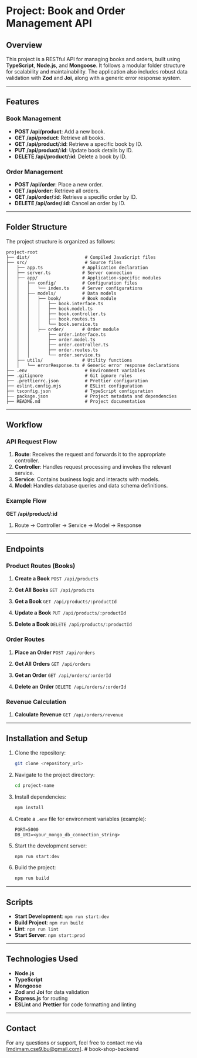 # Project: Book and Order Management API

## Overview

This project is a RESTful API for managing books and orders, built using **TypeScript**, **Node.js**, and **Mongoose**. It follows a modular folder structure for scalability and maintainability. The application also includes robust data validation with **Zod** and **Joi**, along with a generic error response system.

---

## Features

### Book Management

- **POST /api/product**: Add a new book.
- **GET /api/product**: Retrieve all books.
- **GET /api/product/:id**: Retrieve a specific book by ID.
- **PUT /api/product/:id**: Update book details by ID.
- **DELETE /api/product/:id**: Delete a book by ID.

### Order Management

- **POST /api/order**: Place a new order.
- **GET /api/order**: Retrieve all orders.
- **GET /api/order/:id**: Retrieve a specific order by ID.
- **DELETE /api/order/:id**: Cancel an order by ID.

---

## Folder Structure

The project structure is organized as follows:

```
project-root
├── dist/                     # Compiled JavaScript files
├── src/                      # Source files
│   ├── app.ts               # Application declaration
│   ├── server.ts            # Server connection
│   ├── app/                 # Application-specific modules
│   │   ├── config/          # Configuration files
│   │   │   └── index.ts     # Server configurations
│   │   ├── models/          # Data models
│   │   │   ├── book/        # Book module
│   │   │   │   ├── book.interface.ts
│   │   │   │   ├── book.model.ts
│   │   │   │   ├── book.controller.ts
│   │   │   │   ├── book.routes.ts
│   │   │   │   └── book.service.ts
│   │   │   ├── order/       # Order module
│   │   │       ├── order.interface.ts
│   │   │       ├── order.model.ts
│   │   │       ├── order.controller.ts
│   │   │       ├── order.routes.ts
│   │   │       └── order.service.ts
│   ├── utils/               # Utility functions
│   │   └── errorResponse.ts # Generic error response declarations
├── .env                      # Environment variables
├── .gitignore                # Git ignore rules
├── .prettierrc.json          # Prettier configuration
├── eslint.config.mjs         # ESLint configuration
├── tsconfig.json             # TypeScript configuration
├── package.json              # Project metadata and dependencies
├── README.md                 # Project documentation
```

---

## Workflow

### API Request Flow

1. **Route**: Receives the request and forwards it to the appropriate controller.
2. **Controller**: Handles request processing and invokes the relevant service.
3. **Service**: Contains business logic and interacts with models.
4. **Model**: Handles database queries and data schema definitions.

### Example Flow

**GET /api/product/:id**

1. Route -> Controller -> Service -> Model -> Response

---

## Endpoints

### Product Routes (Books)

1. **Create a Book**
   `POST /api/products`

2. **Get All Books**
   `GET /api/products`

3. **Get a Book**
   `GET /api/products/:productId`

4. **Update a Book**
   `PUT /api/products/:productId`

5. **Delete a Book**
   `DELETE /api/products/:productId`

### Order Routes

1. **Place an Order**
   `POST /api/orders`

2. **Get All Orders**
   `GET /api/orders`

3. **Get an Order**
   `GET /api/orders/:orderId`

4. **Delete an Order**
   `DELETE /api/orders/:orderId`

### Revenue Calculation

1. **Calculate Revenue**
   `GET /api/orders/revenue`

---

## Installation and Setup

1. Clone the repository:

   ```bash
   git clone <repository_url>
   ```

2. Navigate to the project directory:

   ```bash
   cd project-name
   ```

3. Install dependencies:

   ```bash
   npm install
   ```

4. Create a `.env` file for environment variables (example):

   ```env
   PORT=5000
   DB_URI=<your_mongo_db_connection_string>
   ```

5. Start the development server:

   ```bash
   npm run start:dev
   ```

6. Build the project:
   ```bash
   npm run build
   ```

---

## Scripts

- **Start Development**: `npm run start:dev`
- **Build Project**: `npm run build`
- **Lint**: `npm run lint`
- **Start Server**: `npm start:prod`

---

## Technologies Used

- **Node.js**
- **TypeScript**
- **Mongoose**
- **Zod** and **Joi** for data validation
- **Express.js** for routing
- **ESLint** and **Prettier** for code formatting and linting

---

## Contact

For any questions or support, feel free to contact me via [mdimam.cse9.bu@gmail.com].
#   b o o k - s h o p - b a c k e n d  
 